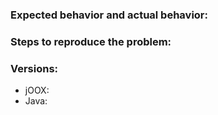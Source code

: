 ### Expected behavior and actual behavior:

### Steps to reproduce the problem:

### Versions:

- jOOX:
- Java:
